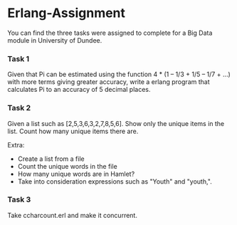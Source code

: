 # Erlang-Assignment

You can find the three tasks were assigned to complete for a Big Data module in University of Dundee.

 ### Task 1 ###

Given that Pi can be estimated using the function 4 * (1 – 1/3 + 1/5 – 1/7 + …) with more terms giving greater accuracy, 
write a erlang program that calculates Pi to an accuracy of 5 decimal places.

 ### Task 2 ###

Given a list such as [2,5,3,6,3,2,7,8,5,6]. Show only the unique items in the list. Count how many unique items there are.

Extra: 
* Create a list from a file
* Count the unique words in the file
* How many unique words are in Hamlet?
* Take into consideration expressions such as "Youth" and "youth,".
      
 ### Task 3 ###

Take ccharcount.erl and make it concurrent.







